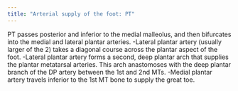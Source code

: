```yaml
---
title: "Arterial supply of the foot: PT"
---
```

PT passes posterior and inferior to the medial malleolus, and then bifurcates into the medial and lateral plantar arteries.
-Lateral plantar artery (usually larger of the 2) takes a diagonal course across the plantar aspect of the foot.
-Lateral plantar artery forms a second, deep plantar arch that supplies the plantar metatarsal arteries. This arch anastomoses with the deep plantar branch of the DP artery between the 1st and 2nd MTs.
-Medial plantar artery travels inferior to the 1st MT bone to supply the great toe.

